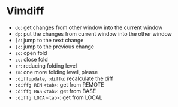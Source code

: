 # Vimdiff

* `do`: get changes from other window into the current window
* `dp`: put the changes from current window into the other window
* `]c`: jump to the next change
* `[c`: jump to the previous change
* `zo`: open fold
* `zc`: close fold
* `zr`: reducing folding level
* `zm`: one more folding level, please
* `:diffupdate`, `:diffu`: recalculate the diff
* `:diffg REM` `<tab>`: get from REMOTE
* `:diffg BAS` `<tab>`: get from BASE
* `:diffg LOCA` `<tab>`: get from LOCAL

